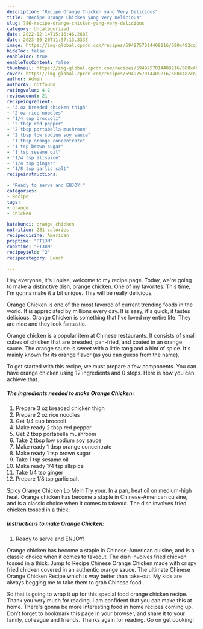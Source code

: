 ```yaml
---
description: "Recipe Orange Chicken yang Very Delicious"
title: "Recipe Orange Chicken yang Very Delicious"
slug: 786-recipe-orange-chicken-yang-very-delicious
category: Uncategorized
date: 2022-12-14T15:16:46.268Z
date: 2023-06-20T11:57:13.333Z
image: https://img-global.cpcdn.com/recipes/5949757014409216/680x482cq70/orange-chicken-recipe-main-photo.jpg
hideToc: false
enableToc: true
enableTocContent: false
thumbnail: https://img-global.cpcdn.com/recipes/5949757014409216/680x482cq70/orange-chicken-recipe-main-photo.jpg
cover: https://img-global.cpcdn.com/recipes/5949757014409216/680x482cq70/orange-chicken-recipe-main-photo.jpg
author: Admin
authorAv: notfound
ratingvalue: 4.2
reviewcount: 21
recipeingredient:
- "3 oz breaded chicken thigh"
- "2 oz rice noodles"
- "1/4 cup broccoli"
- "2 tbsp red pepper"
- "2 tbsp portabella mushroom"
- "2 tbsp low sodium soy sauce"
- "1 tbsp orange concentrate"
- "1 tsp brown sugar"
- "1 tsp sesame oil"
- "1/4 tsp allspice"
- "1/4 tsp ginger"
- "1/8 tsp garlic salt"
recipeinstructions:

- "Ready to serve and ENJOY!"
categories:
- Recipe
tags:
- orange
- chicken

katakunci: orange chicken 
nutrition: 281 calories
recipecuisine: American
preptime: "PT13M"
cooktime: "PT38M"
recipeyield: "2"
recipecategory: Lunch

---
```



Hey everyone, it's Louise, welcome to my recipe page. Today, we're going to make a distinctive dish, orange chicken. One of my favorites. This time, I'm gonna make it a bit unique. This will be really delicious.

Orange Chicken is one of the most favored of current trending foods in the world. It is appreciated by millions every day. It is easy, it's quick, it tastes delicious. Orange Chicken is something that I've loved my entire life. They are nice and they look fantastic.

Orange chicken is a popular item at Chinese restaurants. It consists of small cubes of chicken that are breaded, pan-fried, and coated in an orange sauce. The orange sauce is sweet with a little tang and a hint of spice. It&#39;s mainly known for its orange flavor (as you can guess from the name).


To get started with this recipe, we must prepare a few components. You can have orange chicken using 12 ingredients and 0 steps. Here is how you can achieve that.

<!--inarticleads1-->

##### The ingredients needed to make Orange Chicken:

1. Prepare 3 oz breaded chicken thigh
1. Prepare 2 oz rice noodles
1. Get 1/4 cup broccoli
1. Make ready 2 tbsp red pepper
1. Get 2 tbsp portabella mushroom
1. Take 2 tbsp low sodium soy sauce
1. Make ready 1 tbsp orange concentrate
1. Make ready 1 tsp brown sugar
1. Take 1 tsp sesame oil
1. Make ready 1/4 tsp allspice
1. Take 1/4 tsp ginger
1. Prepare 1/8 tsp garlic salt


Spicy Orange Chicken Lo Mein Try your. In a pan, heat oil on medium-high heat. Orange chicken has become a staple in Chinese-American cuisine, and is a classic choice when it comes to takeout. The dish involves fried chicken tossed in a thick. 

<!--inarticleads2-->

##### Instructions to make Orange Chicken:


1. Ready to serve and ENJOY!

Orange chicken has become a staple in Chinese-American cuisine, and is a classic choice when it comes to takeout. The dish involves fried chicken tossed in a thick. Jump to Recipe Chinese Orange Chicken made with crispy fried chicken covered in an authentic orange sauce. The ultimate Chinese Orange Chicken Recipe which is way better than take-out. My kids are always begging me to take them to grab Chinese food. 

So that is going to wrap it up for this special food orange chicken recipe. Thank you very much for reading. I am confident that you can make this at home. There's gonna be more interesting food in home recipes coming up. Don't forget to bookmark this page in your browser, and share it to your family, colleague and friends. Thanks again for reading. Go on get cooking!
